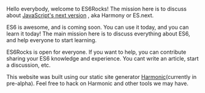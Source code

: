 <!--
layout: post
title: hello world
date: 17 may
comments: true
published: true
keywords: JavaScript, ES6
description: Hello world post
categories: JavaScript, ES6
authorName: Jaydson
authorPicture: 453720347620032512/UM2nE21c_400x400
authorTwitter: jaydson
-->
Hello everybody, welcome to ES6Rocks!
The mission here is to discuss about [JavaScript's next version](http://wiki.ecmascript.org/doku.php?id=harmony:specification_drafts) , aka Harmony or ES.next.

ES6 is awesome, and is coming soon.
You can use it today, and you can learn it today!
The main mission here is to discuss everything about ES6, and help everyone to start learning.

<!--more-->

ES6Rocks is open for everyone.
If you want to help, you can contribute sharing your ES6 knowledge and experience.
You cant write an article, start a discussion, etc.

This website was built using our static site generator [Harmonic](https://github.com/es6rocks/harmonic/)(currently in pre-alpha).
Feel free to hack on Harmonic and other tools we may have.

